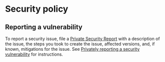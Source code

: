 # Security policy

## Reporting a vulnerability

<!--- TODO: Update the Private Security Report link--->

To report a security issue, file a [Private Security Report](https://github.com/canonical/php-rock/security/advisories/new) with a description of the issue, the steps you took to create the issue, affected versions, and, if known, mitigations for the issue. See
[Privately reporting a security
vulnerability](https://docs.github.com/en/code-security/security-advisories/guidance-on-reporting-and-writing/privately-reporting-a-security-vulnerability)
for instructions.
